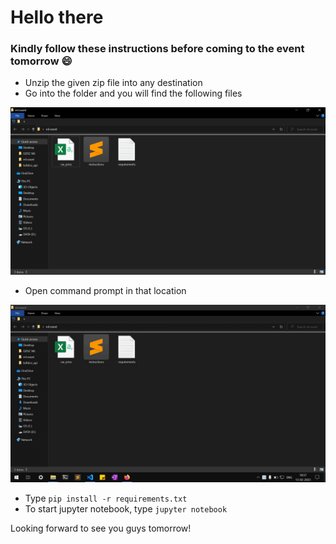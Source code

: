# Hello there

### Kindly follow these instructions before coming to the event tomorrow :smile:

- Unzip the given zip file into any destination
- Go into the folder and you will find the following files

![](pic.PNG)
- Open command prompt in that location

![](gif.gif)
- Type ``pip install -r requirements.txt``
- To start jupyter notebook, type ``jupyter notebook``

Looking forward to see you guys tomorrow!